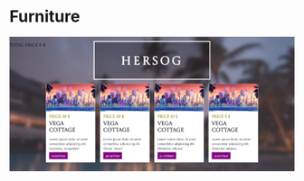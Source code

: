 # Furniture
![alt text](https://github.com/ZEZOH20/SEF/blob/main/task-bootstrap/screens/screen.png?raw=true)






